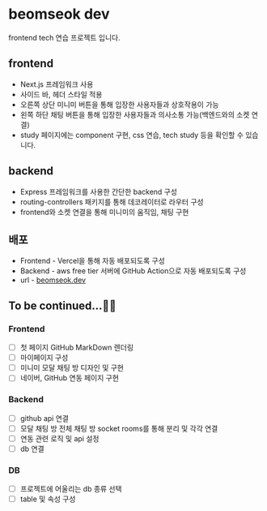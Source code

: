 # beomseok dev

frontend tech 연습 프로젝트 입니다.

## frontend

- Next.js 프레임워크 사용
- 사이드 바, 헤더 스타일 적용
- 오른쪽 상단 미니미 버튼을 통해 입장한 사용자들과 상호작용이 가능
- 왼쪽 하단 채팅 버튼을 통해 입장한 사용자들과 의사소통 가능(백엔드와의 소켓 연결)
- study 페이지에는 component 구현, css 연습, tech study 등을 확인할 수 있습니다.

## backend

- Express 프레임워크를 사용한 간단한 backend 구성
- routing-controllers 패키지를 통해 데코레이터로 라우터 구성
- frontend와 소켓 연결을 통해 미니미의 움직임, 채팅 구현

## 배포

- Frontend - Vercel을 통해 자동 배포되도록 구성
- Backend - aws free tier 서버에 GitHub Action으로 자동 배포되도록 구성
- url - [beomseok.dev](https://beomseok.dev)

## To be continued...🧑‍💻

### Frontend

- [ ] 첫 페이지 GitHub MarkDown 렌더링
- [ ] 마이페이지 구성
- [ ] 미니미 모달 채팅 방 디자인 및 구현
- [ ] 네이버, GitHub 연동 페이지 구현

### Backend

- [ ] github api 연결
- [ ] 모달 채팅 방 전체 채팅 방 socket rooms를 통해 분리 및 각각 연결
- [ ] 연동 관련 로직 및 api 설정
- [ ] db 연결

### DB

- [ ] 프로젝트에 어울리는 db 종류 선택
- [ ] table 및 속성 구성
